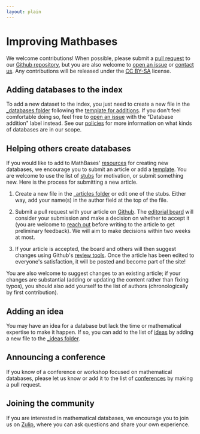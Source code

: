```yaml
---
layout: plain
---
```

<h1 class="smallcaps">Improving Mathbases</h1>

We welcome contributions!  When possible, please submit a [pull request](https://docs.github.com/en/pull-requests) to our [Github repository](https://github.com/MathBases/MathBases), but you are also welcome to [open an issue](https://github.com/MathBases/MathBases/issues) or [contact us](contact).  Any contributions will be released under the [CC BY-SA](https://creativecommons.org/licenses/by-sa/4.0/) license.

## Adding databases to the index

To add a new dataset to the index, you just need to create a new file in the [_databases folder](https://github.com/MathBases/MathBases/tree/main/_databases) following the [template for additions](https://raw.githubusercontent.com/MathBases/MathBases/main/template.md).  If you don't feel comfortable doing so, feel free to [open an issue](https://github.com/MathBases/MathBases/labels/database%20addition) with the "Database addition" label instead.  See our [policies](policies) for more information on what kinds of databases are in our scope.

## Helping others create databases

If you would like to add to MathBases' [resources](create) for creating new databases, we encourage you to submit an article or add a [template](/a/templates).  You are welcome to use the list of [stubs](stubs) for motivation, or submit something new.  Here is the process for submitting a new article.

1. Create a new file in the [_articles folder](https://github.com/MathBases/MathBases/tree/main/_articles) or edit one of the stubs.  Either way, add your name(s) in the author field at the top of the file.

2. Submit a pull request with your article on [Github](https://github.com/MathBases/MathBases).  The [editorial board](board) will consider your submission and make a decision on whether to accept it (you are welcome to [reach out](contact) before writing to the article to get preliminary feedback).  We will aim to make decisions within two weeks at most.

3. If your article is accepted, the board and others will then suggest changes using Github's [review tools](https://github.com/features/code-review).  Once the article has been edited to everyone's satisfaction, it will be posted and become part of the site!

You are also welcome to suggest changes to an existing article; if your changes are substantial (adding or updating the content rather than fixing typos), you should also add yourself to the list of authors (chronologically by first contribution).

## Adding an idea

You may have an idea for a database but lack the time or mathematical expertise to make it happen.  If so, you can add to the list of [ideas](ideas) by adding a new file to the [_ideas folder](https://github.com/MathBases/MathBases/tree/main/_ideas).

## Announcing a conference

If you know of a conference or workshop focused on mathematical databases, please let us know or add it to the list of [conferences](conferences) by making a pull request.

## Joining the community

If you are interested in mathematical databases, we encourage you to join us on [Zulip](https://code4math.zulipchat.com/#narrow/stream/416464-MathBases), where you can ask questions and share your own experience.